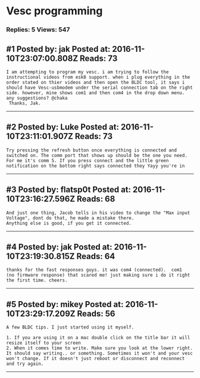 # Vesc programming

### Replies: 5 Views: 547

## \#1 Posted by: jak Posted at: 2016-11-10T23:07:00.808Z Reads: 73

```
I am attempting to program my vesc. i am trying to follow the instructional videos from esk8 support. when i plug everything in the order stated on thier videos and then open the BLDC tool, it says i should have Vesc-usbmodem under the serial connection tab on the right side. however, mine shows com1 and then com4 in the drop down menu. any suggestions? @chaka 
 Thanks, Jak.
```

---
## \#2 Posted by: Luke Posted at: 2016-11-10T23:11:01.907Z Reads: 73

```
Try pressing the refresh button once everything is connected and switched on. The comm port that shows up should be the one you need. For me it's comm 5. If you press connect and the little green notification on the bottom right says connected they Yayy you're in
```

---
## \#3 Posted by: flatsp0t Posted at: 2016-11-10T23:16:27.596Z Reads: 68

```
And just one thing, Jacob tells in his video to change the "Max input Voltage", dont do that, he made a mistake there.
Anything else is good, if you get it connected.
```

---
## \#4 Posted by: jak Posted at: 2016-11-10T23:19:30.815Z Reads: 64

```
thanks for the fast responses guys. it was com4 (connected).  com1  (no firmware response) that scared me! just making sure i do it right the first time. cheers.
```

---
## \#5 Posted by: mikey Posted at: 2016-11-10T23:29:17.209Z Reads: 56

```
A few BLDC tips. I just started using it myself.

1. If you are using it on a mac double click on the title bar it will resize itself to your screen
2. When it comes time to write. Make sure you look at the lower right. It should say writing.. or something. Sometimes it won't and your vesc won't change. If it doesn't just reboot or disconnect and reconnect and try again.
```

---

